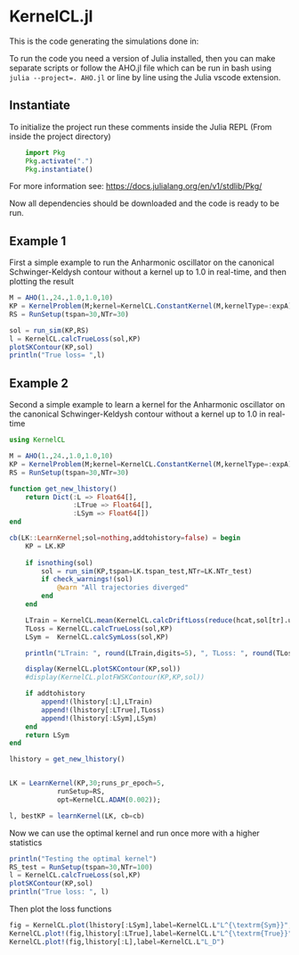 # KernelCL.jl

This is the code generating the simulations done in: 

To run the code you need a version of Julia installed, then you can make separate scripts or follow the AHO.jl file which can be run in bash using `julia --project=. AHO.jl` or line by line using the Julia vscode extension.

## Instantiate

To initialize the project run these comments inside the Julia REPL (From inside the project directory)
```julia
    import Pkg
    Pkg.activate(".")
    Pkg.instantiate()
```
For more information see: https://docs.julialang.org/en/v1/stdlib/Pkg/

Now all dependencies should be downloaded and the code is ready to be run.

## Example 1
First a simple example to run the Anharmonic oscillator on the canonical Schwinger-Keldysh contour without a kernel up to 1.0 in real-time, and then plotting the result

```julia
M = AHO(1.,24.,1.0,1.0,10)
KP = KernelProblem(M;kernel=KernelCL.ConstantKernel(M,kernelType=:expA));
RS = RunSetup(tspan=30,NTr=30)

sol = run_sim(KP,RS)
l = KernelCL.calcTrueLoss(sol,KP)
plotSKContour(KP,sol)
println("True loss= ",l)
```


## Example 2

Second a simple example to learn a kernel for the Anharmonic oscillator on the canonical Schwinger-Keldysh contour without a kernel up to 1.0 in real-time

```julia
using KernelCL

M = AHO(1.,24.,1.0,1.0,10)
KP = KernelProblem(M;kernel=KernelCL.ConstantKernel(M,kernelType=:expA));
RS = RunSetup(tspan=30,NTr=30)

function get_new_lhistory()
    return Dict(:L => Float64[], 
                :LTrue => Float64[], 
                :LSym => Float64[])
end

cb(LK::LearnKernel;sol=nothing,addtohistory=false) = begin
    KP = LK.KP
    
    if isnothing(sol)
        sol = run_sim(KP,tspan=LK.tspan_test,NTr=LK.NTr_test)
        if check_warnings!(sol)
            @warn "All trajectories diverged"
        end
    end

    LTrain = KernelCL.mean(KernelCL.calcDriftLoss(reduce(hcat,sol[tr].u),KP) for tr in eachindex(sol))
    TLoss = KernelCL.calcTrueLoss(sol,KP)
    LSym =  KernelCL.calcSymLoss(sol,KP)

    println("LTrain: ", round(LTrain,digits=5), ", TLoss: ", round(TLoss,digits=5), ", LSym: ", round(LSym,digits=5))

    display(KernelCL.plotSKContour(KP,sol))
    #display(KernelCL.plotFWSKContour(KP,KP,sol))

    if addtohistory
        append!(lhistory[:L],LTrain)
        append!(lhistory[:LTrue],TLoss)
        append!(lhistory[:LSym],LSym)
    end
    return LSym
end

lhistory = get_new_lhistory()


LK = LearnKernel(KP,30;runs_pr_epoch=5,
            runSetup=RS,
            opt=KernelCL.ADAM(0.002));

l, bestKP = learnKernel(LK, cb=cb)
```

Now we can use the optimal kernel and run once more with a higher statistics
```julia
println("Testing the optimal kernel")
RS_test = RunSetup(tspan=30,NTr=100)
l = KernelCL.calcTrueLoss(sol,KP)
plotSKContour(KP,sol)
println("True loss: ", l)
```

Then plot the loss functions
```julia
fig = KernelCL.plot(lhistory[:LSym],label=KernelCL.L"L^{\textrm{Sym}}",yaxis=:log)
KernelCL.plot!(fig,lhistory[:LTrue],label=KernelCL.L"L^{\textrm{True}}")
KernelCL.plot!(fig,lhistory[:L],label=KernelCL.L"L_D")
```